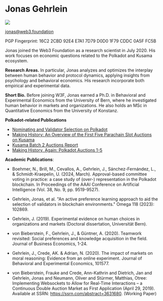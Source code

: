 # Jonas Gehrlein

<img className="members" src="https://i.imgur.com/jbZJR52.jpg"/>

jonas@web3.foundation

PGP Fingerprint: 16C2 2CBD 92E4 E7A1 7D79 D0D0 1F79 CDDC 0A5F FC5B

Jonas joined the Web3 Foundation as a research scientist in July 2020. His work focuses on economic questions related to the Polkadot and Kusama ecosystem. 

**Research Areas.** In particular, Jonas analyzes and optimizes the interplay between human behavior and protocol dynamics, applying insights from psychology and behavioral economics. His research incorporate both empirical and experimental data.

**Short Bio.**  Before joining W3F, Jonas earned a Ph.D. in Behavioral and Experimental Economics from the University of Bern, where he investigated human behavior in markets and organizations. He also holds an MSc in Quantitative Economics from the University of Konstanz.

**Polkadot-related Publications**

* [Nominating and Validator Selection on Polkadot](https://polkadot.network/blog/nominating-and-validator-selection-on-polkadot/)
* [Making History: An Overview of the First Five Parachain Slot Auctions on Kusama](https://polkadot.network/blog/making-history-an-overview-of-the-first-five-parachain-slot-auctions-on-kusama/)
* [Kusama Batch 2 Auctions Report](https://polkadot.network/blog/kusama-batch-2-auctions-report/)
* [Making History, Again: Polkadot Auctions 1-5](https://polkadot.network/blog/making-history-again-polkadot-auctions-1-5/)


**Academic Publications**:

* Boehmer, N., Brill, M., Cevallos, A., Gehrlein, J., Sánchez-Fernández, L., & Schmidt-Kraepelin, U. (2024, March). Approval-based committee voting in practice: a case study of (over-) representation in the Polkadot blockchain. In Proceedings of the AAAI Conference on Artificial Intelligence (Vol. 38, No. 9, pp. 9519-9527).

* Gehrlein, Jonas, et al. "An active preference learning approach to aid the selection of validators in blockchain environments." Omega 118 (2023): 102869.

* Gehrlein, J. (2019). Experimental evidence on human choices in organizations and markets (Doctoral dissertation, Universität Bern).

* von Bieberstein, F., Gehrlein, J., & Güntner, A. (2020). Teamwork revisited: Social preferences and knowledge acquisition in the field. Journal of Business Economics, 1-24.

* Gehrlein, J., Crede, AK. & Adrian, N. (2020). The impact of markets on moral reasoning: Evidence from an online experiment. Journal of Behavioral and Experimental Economics, 101577.

* von Bieberstein, Frauke and Crede, Ann-Kathrin and Dietrich, Jan and Gehrlein, Jonas and Neumann, Oliver and Stürmer, Matthias, Otree: Implementing Websockets to Allow for Real-Time Interactions – a Continuous Double Auction Market as First Application (April 29, 2019). Available at SSRN: https://ssrn.com/abstract=3631680. (Working Paper)

